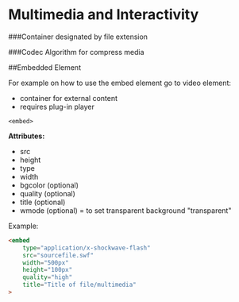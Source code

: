 # Multimedia and Interactivity

###Container
designated by file extension

###Codec
Algorithm for compress media


##Embedded Element

For example on how to use the embed element go to video element: 


- container for external content
- requires plug-in player

`<embed>`


**Attributes:**

- src
- height
- type
- width
- bgcolor (optional)
- quality (optional)
- title (optional)
- wmode (optional) = to set transparent background "transparent"

Example: 

```html
<embed 
    type="application/x-shockwave-flash"
    src="sourcefile.swf"
    width="500px"
    height="100px"
    quality="high"
    title="Title of file/multimedia"
>
```

